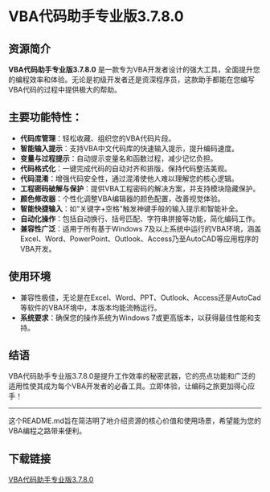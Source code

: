 # VBA代码助手专业版3.7.8.0

## 资源简介

**VBA代码助手专业版3.7.8.0** 是一款专为VBA开发者设计的强大工具，全面提升您的编程效率和体验。无论是初级开发者还是资深程序员，这款助手都能在您编写VBA代码的过程中提供极大的帮助。

## 主要功能特性：

- **代码库管理**：轻松收藏、组织您的VBA代码片段。
- **智能输入提示**：支持VBA中文代码库的快速输入提示，提升编码速度。
- **变量与过程提示**：自动提示变量名和函数过程，减少记忆负担。
- **代码格式化**：一键完成代码的自动对齐和排版，保持代码整洁美观。
- **代码混淆**：增强代码安全性，通过混淆使他人难以理解您的核心逻辑。
- **工程密码破解与保护**：提供VBA工程密码的解决方案，并支持模块隐藏保护。
- **颜色修改器**：个性化调整VBA编辑器的颜色配置，改善视觉体验。
- **智能快捷输入**：如“关键字+空格”触发神键手般的输入提示和智能补全。
- **自动化操作**：包括自动换行、括号匹配、字符串拼接等功能，简化编码工作。
- **兼容性广泛**：适用于所有基于Windows 7及以上系统中运行的VBA环境，涵盖Excel、Word、PowerPoint、Outlook、Access乃至AutoCAD等应用程序的VBA开发。

## 使用环境

- 兼容性极佳，无论是在Excel、Word、PPT、Outlook、Access还是AutoCad等软件的VBA环境中，本版本均能流畅运行。
- **系统要求**：确保您的操作系统为Windows 7或更高版本，以获得最佳性能和支持。

## 结语

VBA代码助手专业版3.7.8.0是提升工作效率的秘密武器，它的亮点功能和广泛的适用性使其成为每个VBA开发者的必备工具。立即体验，让编码之旅更加得心应手！

---

这个README.md旨在简洁明了地介绍资源的核心价值和使用场景，希望能为您的VBA编程之路带来便利。

## 下载链接

[VBA代码助手专业版3.7.8.0](https://pan.quark.cn/s/9f97c2c5fd5b)